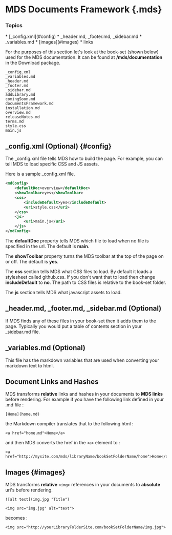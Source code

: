 # MDS Documents Framework {.mds}

### Topics
<div id="ui-toc" markdown="1">
* [_config.xml](#config)
* _header.md, _footer.md, _sidebar.md
* _variables.md
* [images](#images)
* links
</div>

For the purposes of this section let's look at the book-set (shown below) used for the MDS documentation.  It can be found at **/mds/documentation** in the Download package. 

	_config.xml
	_variables.md
	_header.md
	_footer.md
	_sidebar.md
	addLibrary.md
	comingSoon.md
	documentsFramework.md
	installation.md
	overview.md
	releaseNotes.md
	terms.md
	style.css
	main.js



## _config.xml  (Optional)  {#config}

The _config.xml file tells MDS how to build the page.  For example, you can tell MDS to load specific CSS and JS assets.

Here is a sample _config.xml file.

~~~~.xml
<mdConfig>
	<defaultDoc>overview</defaultDoc>
	<showToolbar>yes</showToolbar>
	<css>
		<includeDefault>yes</includeDefault>
		<uri>style.css</uri>
	</css>
	<js>
		<uri>main.js</uri>
	</js>
</mdConfig>
~~~~

The **defaultDoc** property tells MDS which file to load when no file is specified in the url.  The default is **main**.

The **showToolbar** property turns the MDS toolbar at the top of the page on or off.  The default is **yes**.

The **css** section tells MDS what CSS files to load.  By default it loads a stylesheet called github.css.  If you don't want that to load then change **includeDefault** to **no**.  The path to CSS files is relative to the book-set folder.

The **js** section tells MDS what javascript assets to load.

## _header.md, _footer.md, _sidebar.md (Optional)

If MDS finds any of these files in your book-set then it adds them to the page.  Typically you would put a table of contents section in your _sidebar.md file.

## _variables.md (Optional)

This file has the markdown variables that are used when converting your markdown text to html.

## Document Links and Hashes

MDS transforms **relative** links and hashes in your documents to **MDS links** before rendering.  For example if you have the following link defined in your .md file :

	[Home](home.md)
	
the Markdown compiler translates that to the following html :
	
	<a href="home.md">Home</a>
	
and then MDS converts the href in the `<a>` element to :

	<a href="http://mysite.com/mds/libraryName/bookSetFolderName/home">Home</a>
	
## Images {#images}

MDS transforms **relative** `<img>` references in your documents to **absolute** uri's before rendering.

	![alt text](img.jpg "Title")
	
	<img src="img.jpg" alt="text">
	
becomes :

	<img src="http://yourLibraryFolderSite.com/bookSetFolderName/img.jpg">


